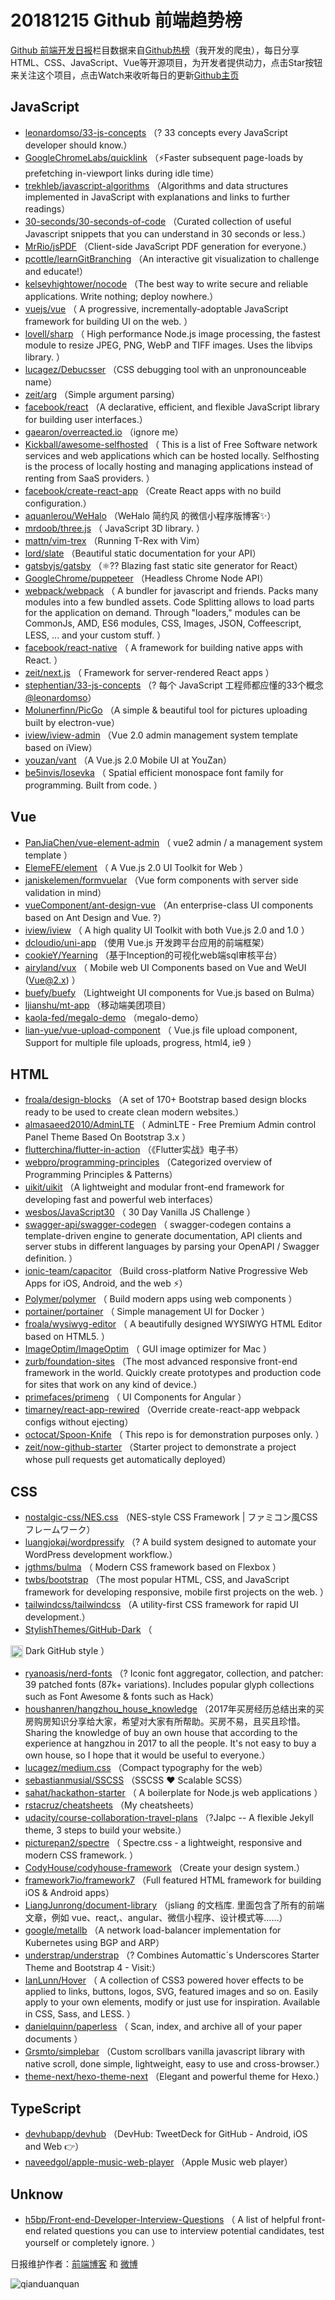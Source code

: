 # 20181215 Github 前端趋势榜

[Github 前端开发日报](https://qdkfweb.cn/c/news)栏目数据来自[Github热榜](https://github.qdkfweb.cn/)（我开发的爬虫），每日分享HTML、CSS、JavaScript、Vue等开源项目，为开发者提供动力，点击Star按钮来关注这个项目，点击Watch来收听每日的更新[Github主页](https://github.com/kujian/githubTrending)
## JavaScript

* [leonardomso/33-js-concepts](https://github.com/leonardomso/33-js-concepts) （? 33 concepts every JavaScript developer should know.）
* [GoogleChromeLabs/quicklink](https://github.com/GoogleChromeLabs/quicklink) （⚡️Faster subsequent page-loads by prefetching in-viewport links during idle time）
* [trekhleb/javascript-algorithms](https://github.com/trekhleb/javascript-algorithms) （Algorithms and data structures implemented in JavaScript with explanations and links to further readings）
* [30-seconds/30-seconds-of-code](https://github.com/30-seconds/30-seconds-of-code) （Curated collection of useful Javascript snippets that you can understand in 30 seconds or less.）
* [MrRio/jsPDF](https://github.com/MrRio/jsPDF) （Client-side JavaScript PDF generation for everyone.）
* [pcottle/learnGitBranching](https://github.com/pcottle/learnGitBranching) （An interactive git visualization to challenge and educate!）
* [kelseyhightower/nocode](https://github.com/kelseyhightower/nocode) （The best way to write secure and reliable applications. Write nothing; deploy nowhere.）
* [vuejs/vue](https://github.com/vuejs/vue) （
        A progressive, incrementally-adoptable JavaScript framework for building UI on the web.
      ）
* [lovell/sharp](https://github.com/lovell/sharp) （
        High performance Node.js image processing, the fastest module to resize JPEG, PNG, WebP and TIFF images. Uses the libvips library.
      ）
* [lucagez/Debucsser](https://github.com/lucagez/Debucsser) （CSS debugging tool with an unpronounceable name）
* [zeit/arg](https://github.com/zeit/arg) （Simple argument parsing）
* [facebook/react](https://github.com/facebook/react) （A declarative, efficient, and flexible JavaScript library for building user interfaces.）
* [gaearon/overreacted.io](https://github.com/gaearon/overreacted.io) （ignore me）
* [Kickball/awesome-selfhosted](https://github.com/Kickball/awesome-selfhosted) （
        This is a list of Free Software network services and web applications which can be hosted locally. Selfhosting is the process of locally hosting and managing applications instead of renting from SaaS providers.
      ）
* [facebook/create-react-app](https://github.com/facebook/create-react-app) （Create React apps with no build configuration.）
* [aquanlerou/WeHalo](https://github.com/aquanlerou/WeHalo) （WeHalo 简约风 的微信小程序版博客✨）
* [mrdoob/three.js](https://github.com/mrdoob/three.js) （
        JavaScript 3D library.
      ）
* [mattn/vim-trex](https://github.com/mattn/vim-trex) （Running T-Rex with Vim）
* [lord/slate](https://github.com/lord/slate) （Beautiful static documentation for your API）
* [gatsbyjs/gatsby](https://github.com/gatsbyjs/gatsby) （⚛️?? Blazing fast static site generator for React）
* [GoogleChrome/puppeteer](https://github.com/GoogleChrome/puppeteer) （Headless Chrome Node API）
* [webpack/webpack](https://github.com/webpack/webpack) （
        A bundler for javascript and friends. Packs many modules into a few bundled assets. Code Splitting allows to load parts for the application on demand. Through "loaders," modules can be CommonJs, AMD, ES6 modules, CSS, Images, JSON, Coffeescript, LESS, ... and your custom stuff.
      ）
* [facebook/react-native](https://github.com/facebook/react) （
        A framework for building native apps with React.
      ）
* [zeit/next.js](https://github.com/zeit/next.js) （
        Framework for server-rendered React apps
      ）
* [stephentian/33-js-concepts](https://github.com/stephentian/33-js-concepts) （? 每个 JavaScript 工程师都应懂的33个概念 <a class="user-mention" href="https://github.com/leonardomso">@leonardomso</a>）
* [Molunerfinn/PicGo](https://github.com/Molunerfinn/PicGo) （A simple &amp; beautiful tool for pictures uploading built by electron-vue）
* [iview/iview-admin](https://github.com/iview/iview-admin) （Vue 2.0 admin management system template based on iView）
* [youzan/vant](https://github.com/youzan/vant) （A Vue.js 2.0 Mobile UI at YouZan）
* [be5invis/Iosevka](https://github.com/be5invis/Iosevka) （
        Spatial efficient monospace font family for programming. Built from code.
      ）

## Vue

* [PanJiaChen/vue-element-admin](https://github.com/PanJiaChen/vue-element-admin) （
        vue2 admin / a management system template
      ）
* [ElemeFE/element](https://github.com/ElemeFE/element) （
        A Vue.js 2.0 UI Toolkit for Web
      ）
* [janiskelemen/formvuelar](https://github.com/janiskelemen/formvuelar) （Vue form components with server side validation in mind）
* [vueComponent/ant-design-vue](https://github.com/vueComponent/ant-design-vue) （An enterprise-class UI components based on Ant Design and Vue. ?）
* [iview/iview](https://github.com/iview/iview) （
        A high quality UI Toolkit with both Vue.js 2.0 and 1.0
      ）
* [dcloudio/uni-app](https://github.com/dcloudio/uni-app) （使用 Vue.js 开发跨平台应用的前端框架）
* [cookieY/Yearning](https://github.com/cookieY/Yearning) （基于Inception的可视化web端sql审核平台）
* [airyland/vux](https://github.com/airyland/vux) （
        Mobile web UI Components based on Vue and WeUI (Vue@2.x)
      ）
* [buefy/buefy](https://github.com/buefy/buefy) （Lightweight UI components for Vue.js based on Bulma）
* [ljianshu/mt-app](https://github.com/ljianshu/mt-app) （移动端美团项目）
* [kaola-fed/megalo-demo](https://github.com/kaola-fed/megalo-demo) （megalo-demo）
* [lian-yue/vue-upload-component](https://github.com/lian-yue/vue-upload-component) （
        Vue.js file upload component, Support for multiple file uploads, progress, html4, ie9
      ）

## HTML

* [froala/design-blocks](https://github.com/froala/design-blocks) （A set of 170+ Bootstrap based design blocks ready to be used to create clean modern websites.）
* [almasaeed2010/AdminLTE](https://github.com/almasaeed2010/AdminLTE) （
        AdminLTE - Free Premium Admin control Panel Theme Based On Bootstrap 3.x
      ）
* [flutterchina/flutter-in-action](https://github.com/flutterchina/flutter-in-action) （《Flutter实战》电子书）
* [webpro/programming-principles](https://github.com/webpro/programming-principles) （Categorized overview of Programming Principles &amp; Patterns）
* [uikit/uikit](https://github.com/uikit/uikit) （A lightweight and modular front-end framework for developing fast and powerful web interfaces）
* [wesbos/JavaScript30](https://github.com/wesbos/JavaScript30) （
        30 Day Vanilla JS Challenge
      ）
* [swagger-api/swagger-codegen](https://github.com/swagger-api/swagger-codegen) （
        swagger-codegen contains a template-driven engine to generate documentation, API clients and server stubs in different languages by parsing your OpenAPI / Swagger definition.
      ）
* [ionic-team/capacitor](https://github.com/ionic-team/capacitor) （Build cross-platform Native Progressive Web Apps for iOS, Android, and the web ⚡️）
* [Polymer/polymer](https://github.com/Polymer/polymer) （
        Build modern apps using web components
      ）
* [portainer/portainer](https://github.com/portainer/portainer) （
        Simple management UI for Docker
      ）
* [froala/wysiwyg-editor](https://github.com/froala/wysiwyg-editor) （
        A beautifully designed WYSIWYG HTML Editor based on HTML5.
      ）
* [ImageOptim/ImageOptim](https://github.com/ImageOptim/ImageOptim) （
        GUI image optimizer for Mac
      ）
* [zurb/foundation-sites](https://github.com/zurb/foundation-sites) （The most advanced responsive front-end framework in the world. Quickly create prototypes and production code for sites that work on any kind of device.）
* [primefaces/primeng](https://github.com/primefaces/primeng) （
        UI Components for Angular
      ）
* [timarney/react-app-rewired](https://github.com/timarney/react-app-rewired) （Override create-react-app webpack configs without ejecting）
* [octocat/Spoon-Knife](https://github.com/octocat/Spoon-Knife) （
        This repo is for demonstration purposes only.
      ）
* [zeit/now-github-starter](https://github.com/zeit/now-github-starter) （Starter project to demonstrate a project whose pull requests get automatically deployed）

## CSS

* [nostalgic-css/NES.css](https://github.com/nostalgic-css/NES.css) （NES-style CSS Framework | ファミコン風CSSフレームワーク）
* [luangjokaj/wordpressify](https://github.com/luangjokaj/wordpressify) （? A build system designed to automate your WordPress development workflow.）
* [jgthms/bulma](https://github.com/jgthms/bulma) （
        Modern CSS framework based on Flexbox
      ）
* [twbs/bootstrap](https://github.com/twbs/bootstrap) （The most popular HTML, CSS, and JavaScript framework for developing responsive, mobile first projects on the web.
      ）
* [tailwindcss/tailwindcss](https://github.com/tailwindcss/tailwindcss) （A utility-first CSS framework for rapid UI development.）
* [StylishThemes/GitHub-Dark](https://github.com/StylishThemes/GitHub-Dark) （
        
<img class="emoji" title=":octocat:" alt=":octocat:" src="https://assets-cdn.github.com/images/icons/emoji/octocat.png" height="20" width="20" align="absmiddle"> Dark GitHub style
      ）
* [ryanoasis/nerd-fonts](https://github.com/ryanoasis/nerd-fonts) （? Iconic font aggregator, collection, and patcher: 39 patched fonts (87k+ variations). Includes popular glyph collections such as Font Awesome &amp; fonts such as Hack）
* [houshanren/hangzhou_house_knowledge](https://github.com/houshanren/hangzhou_house_knowledge) （2017年买房经历总结出来的买房购房知识分享给大家，希望对大家有所帮助。买房不易，且买且珍惜。Sharing the knowledge of buy an own house that according to the experience at hangzhou in 2017 to all the people. It's not easy to buy a own house, so I hope that it would be useful to everyone.）
* [lucagez/medium.css](https://github.com/lucagez/medium.css) （Compact typography for the web）
* [sebastianmusial/SSCSS](https://github.com/sebastianmusial/SSCSS) （SSCSS ❤️ Scalable SCSS）
* [sahat/hackathon-starter](https://github.com/sahat/hackathon-starter) （
        A boilerplate for Node.js web applications
      ）
* [rstacruz/cheatsheets](https://github.com/rstacruz/cheatsheets) （My cheatsheets）
* [udacity/course-collaboration-travel-plans](https://github.com/udacity/course-collaboration-travel-plans) （?Jalpc -- A flexible Jekyll theme, 3 steps to build your website.）
* [picturepan2/spectre](https://github.com/picturepan2/spectre) （
        Spectre.css - a lightweight, responsive and modern CSS framework.
      ）
* [CodyHouse/codyhouse-framework](https://github.com/CodyHouse/codyhouse-framework) （Create your design system.）
* [framework7io/framework7](https://github.com/framework7io/framework7) （Full featured HTML framework for building iOS &amp; Android apps）
* [LiangJunrong/document-library](https://github.com/LiangJunrong/document-library) （jsliang 的文档库. 里面包含了所有的前端文章，例如 vue、react,、angular、微信小程序、设计模式等……）
* [google/metallb](https://github.com/google/metallb) （A network load-balancer implementation for Kubernetes using BGP and ARP）
* [understrap/understrap](https://github.com/understrap/understrap) （? Combines Automattic´s Underscores Starter Theme and Bootstrap 4 - Visit:）
* [IanLunn/Hover](https://github.com/IanLunn/Hover) （
        A collection of CSS3 powered hover effects to be applied to links, buttons, logos, SVG, featured images and so on. Easily apply to your own elements, modify or just use for inspiration. Available in CSS, Sass, and LESS.
      ）
* [danielquinn/paperless](https://github.com/danielquinn/paperless) （
        Scan, index, and archive all of your paper documents
      ）
* [Grsmto/simplebar](https://github.com/Grsmto/simplebar) （Custom scrollbars vanilla javascript library with native scroll, done simple, lightweight, easy to use and cross-browser.）
* [theme-next/hexo-theme-next](https://github.com/theme-next/hexo-theme-next) （Elegant and powerful theme for Hexo.）

## TypeScript

* [devhubapp/devhub](https://github.com/devhubapp/devhub) （DevHub: TweetDeck for GitHub - Android, iOS and Web &#x1f449;）
* [naveedgol/apple-music-web-player](https://github.com/naveedgol/apple-music-web-player) （Apple Music web player）

## Unknow

* [h5bp/Front-end-Developer-Interview-Questions](https://github.com/h5bp/Front-end-Developer-Interview-Questions) （
        A list of helpful front-end related questions you can use to interview potential candidates, test yourself or completely ignore.
      ）


日报维护作者：[前端博客](https://qdkfweb.cn/) 和 [微博](https://qdkfweb.cn/go/weibo)

![qianduanquan](https://user-images.githubusercontent.com/3055447/38468989-651132ac-3b80-11e8-8e6b-15122322a9d7.png)